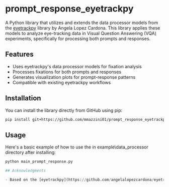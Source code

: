 # prompt_response_eyetrackpy

A Python library that utilizes and extends the data processor models from the [eyetrackpy](https://github.com/angelalopezcardona/eyetrackpy) library by Angela Lopez Cardona. This library applies these models to analyze eye-tracking data in Visual Question Answering (VQA) experiments, specifically for processing both prompts and responses.

## Features

- Uses eyetrackpy's data processor models for fixation analysis
- Processes fixations for both prompts and responses
- Generates visualization plots for prompt-response patterns
- Compatible with existing eyetrackpy workflows

## Installation

You can install the library directly from GitHub using pip:

```bash
pip install git+https://github.com/mmazzini01/prompt_response_eyetrackpy.git
```

## Usage

Here's a basic example of how to use the  in example\data_processor directory after installing:

```python
python main_prompt_response.py

## Acknowledgments

- Based on the [eyetrackpy](https://github.com/angelalopezcardona/eyetrackpy) library by Angela Lopez Cardona